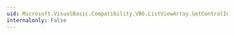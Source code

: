 ```yaml
---
uid: Microsoft.VisualBasic.Compatibility.VB6.ListViewArray.GetControlInstanceType
internalonly: False
---
```

